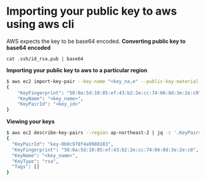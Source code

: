 # Importing your public key to aws using aws cli

AWS expects the key to be base64 encoded. 
**Converting public key to base64 encoded**
```
cat .ssh/id_rsa.pub | base64
```
**Importing your public key to aws to a particular region**

```sh
$ aws ec2 import-key-pair --key-name "<key_na,e" --public-key-material "paste base 64 encoded key here" --region us-east-1
{
    "KeyFingerprint": "58:0a:5d:10:85:ef:43:b2:2e:cc:74:66:8d:3e:2e:c0",
    "KeyName": "<key_name>",
    "KeyPairId": "<key_id>"
}
```
**Viewing your keys** 

```sh
$ aws ec2 describe-key-pairs --region ap-northeast-2 | jq -c '.KeyPairs[] | select(.KeyName | contains("<key_name_string_to_match>")) ' | jq .
{
  "KeyPairId": "key-0b0c978f4a9980183",
  "KeyFingerprint": "58:0a:5d:10:85:ef:43:b2:2e:cc:74:66:8d:3e:2e:c0",
  "KeyName": "<key_name>",
  "KeyType": "rsa",
  "Tags": []
}
```

